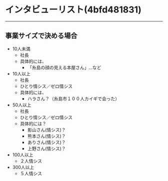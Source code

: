 # インタビューリスト(4bfd481831)


---

## 事業サイズで決める場合
- 10人未満
  - 社長
  - 具体的には、
    - 「糸島の顔の見える本屋さん」...など
- 10人以上
  - 社長
  - ひとり情シス／ゼロ情シス
  - 具体的には、
    - ハラさん？（糸島市１００人カイギで会った）
- 50人以上
  - 社長
  - ひとり情シス／ゼロ情シス
  - 具体的には？
    - 影山さん(情シス)？
    - 熊本さん(情シス)？
    - ありさん(情シス)？
    - 上野さん(情シス)？
- 100人以上
  - ２人情シス
- 300人以上
  - ５人情シス
